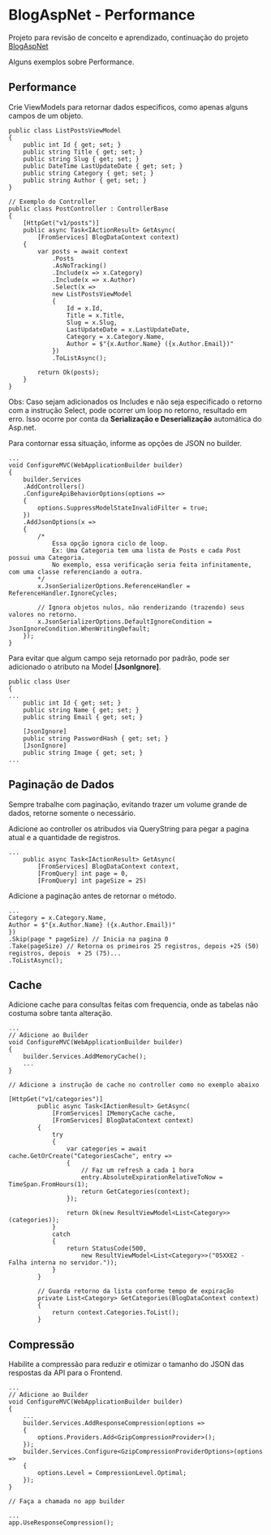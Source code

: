 ﻿# BlogAspNet - Performance

Projeto para revisão de conceito e aprendizado,
continuação do projeto [BlogAspNet](https://github.com/thiagokj/BlogAspNet_Validations)

Alguns exemplos sobre Performance.

## Performance

Crie ViewModels para retornar dados especificos, como apenas alguns campos de um objeto.

```Csharp
public class ListPostsViewModel
{
    public int Id { get; set; }
    public string Title { get; set; }
    public string Slug { get; set; }
    public DateTime LastUpdateDate { get; set; }
    public string Category { get; set; }
    public string Author { get; set; }
}

// Exemplo do Controller
public class PostController : ControllerBase
{
    [HttpGet("v1/posts")]
    public async Task<IActionResult> GetAsync(
        [FromServices] BlogDataContext context)
    {
        var posts = await context
            .Posts
            .AsNoTracking()
            .Include(x => x.Category)
            .Include(x => x.Author)
            .Select(x =>
            new ListPostsViewModel
            {
                Id = x.Id,
                Title = x.Title,
                Slug = x.Slug,
                LastUpdateDate = x.LastUpdateDate,
                Category = x.Category.Name,
                Author = $"{x.Author.Name} ({x.Author.Email})"
            })
            .ToListAsync();

        return Ok(posts);
    }
}
```

Obs: Caso sejam adicionados os Includes e não seja especificado o retorno com a instrução Select,
pode ocorrer um loop no retorno, resultado em erro.
Isso ocorre por conta da **Serialização e Deserialização** automática do Asp.net.

Para contornar essa situação, informe as opções de JSON no builder.

```Csharp
...
void ConfigureMVC(WebApplicationBuilder builder)
{
    builder.Services
    .AddControllers()
    .ConfigureApiBehaviorOptions(options =>
    {
        options.SuppressModelStateInvalidFilter = true;
    })
    .AddJsonOptions(x =>
    {
        /*
            Essa opção ignora ciclo de loop.
            Ex: Uma Categoria tem uma lista de Posts e cada Post possui uma Categoria.
            No exemplo, essa verificação seria feita infinitamente, com uma classe referenciando a outra.
        */
        x.JsonSerializerOptions.ReferenceHandler = ReferenceHandler.IgnoreCycles;

        // Ignora objetos nulos, não renderizando (trazendo) seus valores no retorno.
        x.JsonSerializerOptions.DefaultIgnoreCondition = JsonIgnoreCondition.WhenWritingDefault;
    });
}
```

Para evitar que algum campo seja retornado por padrão, pode ser adicionado o atributo na Model **[JsonIgnore]**.

```Csharp
public class User
{
...
    public int Id { get; set; }
    public string Name { get; set; }
    public string Email { get; set; }

    [JsonIgnore]
    public string PasswordHash { get; set; }
    [JsonIgnore]
    public string Image { get; set; }
...
```

## Paginação de Dados

Sempre trabalhe com paginação, evitando trazer um volume grande de dados, retorne somente o necessário.

Adicione ao controller os atribudos via QueryString para pegar a pagina atual e a quantidade de registros.

```Csharp
...
    public async Task<IActionResult> GetAsync(
        [FromServices] BlogDataContext context,
        [FromQuery] int page = 0,
        [FromQuery] int pageSize = 25)
```

Adicione a paginação antes de retornar o método.
```Csharp
...
Category = x.Category.Name,
Author = $"{x.Author.Name} ({x.Author.Email})"
})
.Skip(page * pageSize) // Inicia na pagina 0
.Take(pageSize) // Retorna os primeiros 25 registros, depois +25 (50) registros, depois  + 25 (75)...
.ToListAsync();
```

## Cache

Adicione cache para consultas feitas com frequencia, onde as tabelas não costuma sobre tanta alteração.

```Csharp
...
// Adicione ao Builder
void ConfigureMVC(WebApplicationBuilder builder)
{
    builder.Services.AddMemoryCache();
    ...
}

// Adicione a instrução de cache no controller como no exemplo abaixo

[HttpGet("v1/categories")]
        public async Task<IActionResult> GetAsync(
            [FromServices] IMemoryCache cache,
            [FromServices] BlogDataContext context)
        {
            try
            {
                var categories = await cache.GetOrCreate("CategoriesCache", entry =>
                {
                    // Faz um refresh a cada 1 hora
                    entry.AbsoluteExpirationRelativeToNow = TimeSpan.FromHours(1);
                    return GetCategories(context);
                });

                return Ok(new ResultViewModel<List<Category>>(categories));
            }
            catch
            {
                return StatusCode(500,
                    new ResultViewModel<List<Category>>("05XXE2 - Falha interna no servidor."));
            }
        }

        // Guarda retorno da lista conforme tempo de expiração
        private List<Category> GetCategories(BlogDataContext context)
        {
            return context.Categories.ToList();
        }
```

## Compressão

Habilite a compressão para reduzir e otimizar o tamanho do JSON das respostas da API para o Frontend.

```Csharp
...
// Adicione ao Builder
void ConfigureMVC(WebApplicationBuilder builder)
{
    ...
    builder.Services.AddResponseCompression(options =>
    {
        options.Providers.Add<GzipCompressionProvider>();
    });
    builder.Services.Configure<GzipCompressionProviderOptions>(options =>
    {
        options.Level = CompressionLevel.Optimal;
    });
}

// Faça a chamada no app builder

...
app.UseResponseCompression();
```